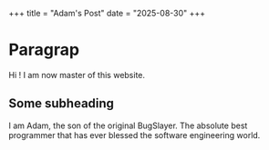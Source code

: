+++
title = "Adam's Post"
date = "2025-08-30"
+++

# Paragrap
Hi ! I am now master of this website.

## Some subheading
I am Adam, the son of the original BugSlayer. The absolute best programmer that has ever blessed the software engineering world. 

